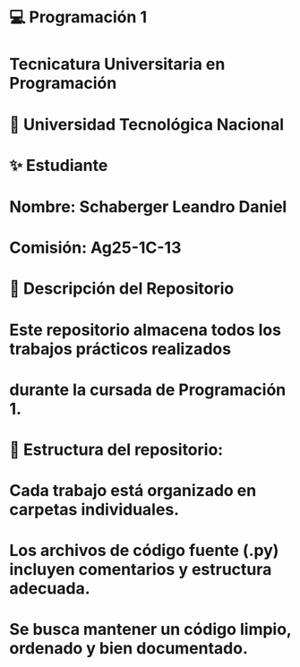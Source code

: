 # 💻 Programación 1
# Tecnicatura Universitaria en Programación
# 📍 Universidad Tecnológica Nacional

# ✨ Estudiante
# Nombre: Schaberger Leandro Daniel
# Comisión: Ag25-1C-13

# 📂 Descripción del Repositorio
# Este repositorio almacena todos los trabajos prácticos realizados
# durante la cursada de Programación 1.

# 📌 Estructura del repositorio:

# Cada trabajo está organizado en carpetas individuales.
# Los archivos de código fuente (.py) incluyen comentarios y estructura adecuada.
# Se busca mantener un código limpio, ordenado y bien documentado.